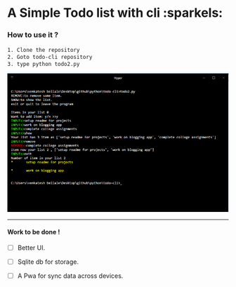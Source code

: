 # A Simple Todo list with cli :sparkels:

### How to use it ?

```
1. Clone the repository
2. Goto todo-cli repository
3. type python todo2.py
```
![Todo app in action](/images/Todo.png)

---

#### Work to be done !

-[ ] Better UI.
-[ ] Sqlite db for storage.
-[ ] A Pwa for sync data across devices.
 

 

